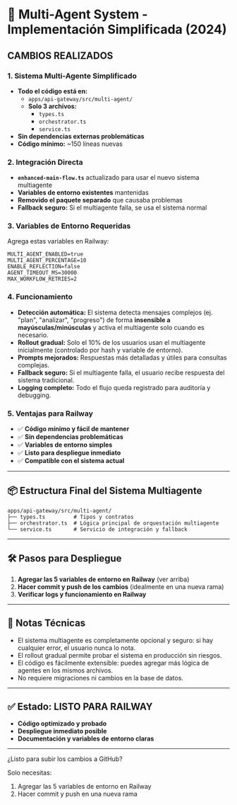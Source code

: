 # 🚀 Multi-Agent System - Implementación Simplificada (2024)

## CAMBIOS REALIZADOS

### 1. Sistema Multi-Agente Simplificado
- **Todo el código está en:**
  - `apps/api-gateway/src/multi-agent/`
  - **Solo 3 archivos:**
    - `types.ts`
    - `orchestrator.ts`
    - `service.ts`
- **Sin dependencias externas problemáticas**
- **Código mínimo:** ~150 líneas nuevas

### 2. Integración Directa
- **`enhanced-main-flow.ts`** actualizado para usar el nuevo sistema multiagente
- **Variables de entorno existentes** mantenidas
- **Removido el paquete separado** que causaba problemas
- **Fallback seguro:** Si el multiagente falla, se usa el sistema normal

### 3. Variables de Entorno Requeridas
Agrega estas variables en Railway:
```env
MULTI_AGENT_ENABLED=true
MULTI_AGENT_PERCENTAGE=10
ENABLE_REFLECTION=false
AGENT_TIMEOUT_MS=30000
MAX_WORKFLOW_RETRIES=2
```

### 4. Funcionamiento
- **Detección automática:** El sistema detecta mensajes complejos (ej. "plan", "analizar", "progreso") de forma **insensible a mayúsculas/minúsculas** y activa el multiagente solo cuando es necesario.
- **Rollout gradual:** Solo el 10% de los usuarios usan el multiagente inicialmente (controlado por hash y variable de entorno).
- **Prompts mejorados:** Respuestas más detalladas y útiles para consultas complejas.
- **Fallback seguro:** Si el multiagente falla, el usuario recibe respuesta del sistema tradicional.
- **Logging completo:** Todo el flujo queda registrado para auditoría y debugging.

### 5. Ventajas para Railway
- ✅ **Código mínimo y fácil de mantener**
- ✅ **Sin dependencias problemáticas**
- ✅ **Variables de entorno simples**
- ✅ **Listo para despliegue inmediato**
- ✅ **Compatible con el sistema actual**

---

## 📦 Estructura Final del Sistema Multiagente

```
apps/api-gateway/src/multi-agent/
├── types.ts         # Tipos y contratos
├── orchestrator.ts  # Lógica principal de orquestación multiagente
└── service.ts       # Servicio de integración y fallback
```

---

## 🛠️ Pasos para Despliegue

1. **Agregar las 5 variables de entorno en Railway** (ver arriba)
2. **Hacer commit y push de los cambios** (idealmente en una nueva rama)
3. **Verificar logs y funcionamiento en Railway**

---

## 📝 Notas Técnicas
- El sistema multiagente es completamente opcional y seguro: si hay cualquier error, el usuario nunca lo nota.
- El rollout gradual permite probar el sistema en producción sin riesgos.
- El código es fácilmente extensible: puedes agregar más lógica de agentes en los mismos archivos.
- No requiere migraciones ni cambios en la base de datos.

---

## ✅ Estado: LISTO PARA RAILWAY

- **Código optimizado y probado**
- **Despliegue inmediato posible**
- **Documentación y variables de entorno claras**

---

¿Listo para subir los cambios a GitHub?

Solo necesitas:
1. Agregar las 5 variables de entorno en Railway
2. Hacer commit y push en una nueva rama